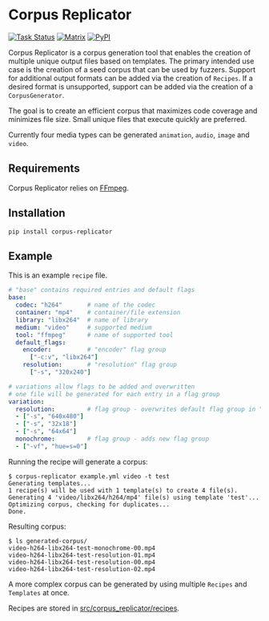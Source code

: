 Corpus Replicator
=================
[![Task Status](https://community-tc.services.mozilla.com/api/github/v1/repository/MozillaSecurity/corpus-replicator/main/badge.svg)](https://community-tc.services.mozilla.com/api/github/v1/repository/MozillaSecurity/corpus-replicator/main/latest)
[![Matrix](https://img.shields.io/badge/chat-%23fuzzing-green?logo=matrix)](https://matrix.to/#/#fuzzing:mozilla.org)
[![PyPI](https://img.shields.io/pypi/v/corpus-replicator)](https://pypi.org/project/corpus-replicator)

Corpus Replicator is a corpus generation tool that enables the creation of multiple
unique output files based on templates. The primary intended use case is the
creation of a seed corpus that can be used by fuzzers. Support for additional output
formats can be added via the creation of `Recipes`. If a desired format is unsupported,
support can be added via the creation of a `CorpusGenerator`.

The goal is to create an efficient corpus that maximizes code coverage and minimizes
file size. Small unique files that execute quickly are preferred.

Currently four media types can be generated `animation`, `audio`, `image` and
`video`.

Requirements
------------

Corpus Replicator relies on [FFmpeg](https://ffmpeg.org/).

Installation
------------
```
pip install corpus-replicator
```

Example
-------

This is an example `recipe` file.

```yaml
# "base" contains required entries and default flags
base:
  codec: "h264"       # name of the codec
  container: "mp4"    # container/file extension
  library: "libx264"  # name of library
  medium: "video"     # supported medium
  tool: "ffmpeg"      # name of supported tool
  default_flags:
    encoder:          # "encoder" flag group
      ["-c:v", "libx264"]
    resolution:       # "resolution" flag group
      ["-s", "320x240"]

# variations allow flags to be added and overwritten
# one file will be generated for each entry in a flag group
variation:
  resolution:         # flag group - overwrites default flag group in "base"
  - ["-s", "640x480"]
  - ["-s", "32x18"]
  - ["-s", "64x64"]
  monochrome:         # flag group - adds new flag group
  - ["-vf", "hue=s=0"]
```

Running the recipe will generate a corpus:
```
$ corpus-replicator example.yml video -t test
Generating templates...
1 recipe(s) will be used with 1 template(s) to create 4 file(s).
Generating 4 'video/libx264/h264/mp4' file(s) using template 'test'...
Optimizing corpus, checking for duplicates...
Done.
```

Resulting corpus:
```
$ ls generated-corpus/
video-h264-libx264-test-monochrome-00.mp4
video-h264-libx264-test-resolution-01.mp4
video-h264-libx264-test-resolution-00.mp4
video-h264-libx264-test-resolution-02.mp4
```

A more complex corpus can be generated by using multiple `Recipes` and `Templates` at
once.

Recipes are stored in [src/corpus_replicator/recipes](/src/corpus_replicator/recipes/).
